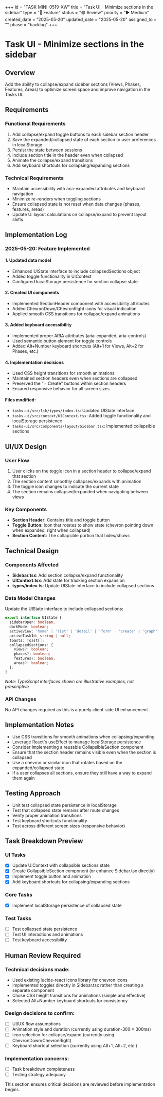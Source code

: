 +++
id = "TASK-MINI-0519-XW"
title = "Task UI - Minimize sections in the sidebar"
type = "🌟 Feature"
status = "🟣 Review"
priority = "▶️ Medium"
created_date = "2025-05-20"
updated_date = "2025-05-20"
assigned_to = ""
phase = "backlog"
+++

# Task UI - Minimize sections in the sidebar

## Overview
Add the ability to collapse/expand sidebar sections (Views, Phases, Features, Areas) to optimize screen space and improve navigation in the Tasks UI.

## Requirements

### Functional Requirements
1. Add collapse/expand toggle buttons to each sidebar section header
2. Save the expanded/collapsed state of each section to user preferences in localStorage
3. Persist the state between sessions
4. Include section title in the header even when collapsed
5. Animate the collapse/expand transitions
6. Add keyboard shortcuts for collapsing/expanding sections

### Technical Requirements
- Maintain accessibility with aria-expanded attributes and keyboard navigation
- Minimize re-renders when toggling sections
- Ensure collapsed state is not reset when data changes (phases, features, areas)
- Update UI layout calculations on collapse/expand to prevent layout shifts

## Implementation Log

### 2025-05-20: Feature Implemented

#### 1. Updated data model
- Enhanced UIState interface to include collapsedSections object
- Added toggle functionality in UIContext
- Configured localStorage persistence for section collapse state

#### 2. Created UI components
- Implemented SectionHeader component with accessibility attributes
- Added ChevronDown/ChevronRight icons for visual indication
- Applied smooth CSS transitions for collapse/expand animations

#### 3. Added keyboard accessibility
- Implemented proper ARIA attributes (aria-expanded, aria-controls)
- Used semantic button element for toggle controls
- Added Alt+Number keyboard shortcuts (Alt+1 for Views, Alt+2 for Phases, etc.)

#### 4. Implementation decisions
- Used CSS height transitions for smooth animations
- Maintained section headers even when sections are collapsed
- Preserved the "+ Create" buttons within section headers
- Ensured responsive behavior for all screen sizes

#### Files modified:
- `tasks-ui/src/lib/types/index.ts`: Updated UIState interface
- `tasks-ui/src/context/UIContext.tsx`: Added toggle functionality and localStorage persistence
- `tasks-ui/src/components/layout/Sidebar.tsx`: Implemented collapsible sections

## UI/UX Design

### User Flow
1. User clicks on the toggle icon in a section header to collapse/expand that section
2. The section content smoothly collapses/expands with animation
3. The toggle icon changes to indicate the current state
4. The section remains collapsed/expanded when navigating between views

### Key Components
- **Section Header**: Contains title and toggle button
- **Toggle Button**: Icon that rotates to show state (chevron pointing down when expanded, right when collapsed)
- **Section Content**: The collapsible portion that hides/shows

## Technical Design

### Components Affected
- **Sidebar.tsx**: Add section collapse/expand functionality
- **UIContext.tsx**: Add state for tracking section expansion
- **types/index.ts**: Update UIState interface to include collapsed sections

### Data Model Changes
Update the UIState interface to include collapsed sections:

```typescript
export interface UIState {
  sidebarOpen: boolean;
  darkMode: boolean;
  activeView: 'home' | 'list' | 'detail' | 'form' | 'create' | 'graph';
  activeTaskId: string | null;
  toasts: Toast[];
  collapsedSections: {
    views?: boolean;
    phases?: boolean;
    features?: boolean;
    areas?: boolean;
  };
}
```

*Note: TypeScript interfaces shown are illustrative examples, not prescriptive*

### API Changes
No API changes required as this is a purely client-side UI enhancement.

## Implementation Notes
- Use CSS transitions for smooth animations when collapsing/expanding
- Leverage React's useEffect to manage localStorage persistence
- Consider implementing a reusable CollapsibleSection component
- Ensure that the section header remains visible even when the section is collapsed
- Use a chevron or similar icon that rotates based on the expanded/collapsed state
- If a user collapses all sections, ensure they still have a way to expand them again

## Testing Approach
- Unit test collapsed state persistence in localStorage
- Test that collapsed state remains after route changes
- Verify proper animation transitions
- Test keyboard shortcuts functionality
- Test across different screen sizes (responsive behavior)

## Task Breakdown Preview

### UI Tasks
- [x] Update UIContext with collapsible sections state
- [x] Create CollapsibleSection component (or enhance Sidebar.tsx directly)
- [x] Implement toggle button and animation
- [x] Add keyboard shortcuts for collapsing/expanding sections

### Core Tasks 
- [x] Implement localStorage persistence of collapsed state

### Test Tasks
- [ ] Test collapsed state persistence
- [ ] Test UI interactions and animations
- [ ] Test keyboard accessibility

## Human Review Required

### Technical decisions made:
- Used existing lucide-react icons library for chevron icons
- Implemented toggles directly in Sidebar.tsx rather than creating a separate component
- Chose CSS height transitions for animations (simple and effective)
- Selected Alt+Number keyboard shortcuts for consistency

### Design decisions to confirm:
- [ ] UI/UX flow assumptions
- [ ] Animation style and duration (currently using duration-300 = 300ms)
- [ ] Icon selection for collapse/expand (currently using ChevronDown/ChevronRight)
- [ ] Keyboard shortcut selection (currently using Alt+1, Alt+2, etc.)

### Implementation concerns:
- [ ] Task breakdown completeness
- [ ] Testing strategy adequacy

This section ensures critical decisions are reviewed before implementation begins.
